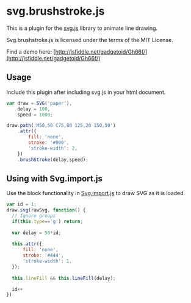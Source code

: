 svg.brushstroke.js
==================

This is a plugin for the [svg.js](http://svgjs.com) library to animate line drawing.

Svg.brushstroke.js is licensed under the terms of the MIT License.

Find a demo here: [http://jsfiddle.net/gadgetoid/Gh66f/](http://jsfiddle.net/gadgetoid/Gh66f/)

## Usage

Include this plugin after including svg.js in your html document.

```javascript
var draw = SVG('paper'),
    delay = 100,
    speed = 1000;

draw.path('M50,50 C75,80 125,20 150,50')
    .attr({
        fill: 'none',
        stroke: '#000',
        'stroke-width': 2,
    })
    .brushStroke(delay,speed);
```

## Using with Svg.import.js

Use the block functionality in [Svg.import.js](https://github.com/wout/svg.import.js) to draw SVG as it is loaded.

```javascript
var id = 1;
draw.svg(rawSvg, function() {
  // Ignore groups
  if(this.type=='g') return;
  
  var delay = 50*id;
  
  this.attr({
      fill: 'none',
      stroke: '#444',
      'stroke-width': 1,
  });
  
  this.lineFill && this.lineFill(delay);

  id++
})
```
